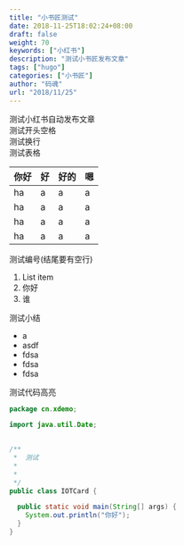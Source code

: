 ```yaml
---
title: "小书匠测试"
date: 2018-11-25T18:02:24+08:00
draft: false
weight: 70
keywords: ["小红书"]
description: "测试小书匠发布文章"
tags: ["hugo"]
categories: ["小书匠"]
author: "码魂"
url: "2018/11/25"
---
```

测试小红书自动发布文章  
  测试开头空格   
测试换行  
测试表格

|你好|好|好的|嗯|
|------|------|------|-----|
|ha|a|a|a|a|
|ha|a|a|a|a|
|ha|a|a|a|a|
|ha|a|a|a|a|

测试编号(结尾要有空行)  

1. List item
2. 你好
3. 谁

测试小结  

 - a
 - asdf
 - fdsa
 - fdsa
 - fdsa

测试代码高亮  
```java
package cn.xdemo;

import java.util.Date;
 

/**
 *  测试
 *
 *  
 */
public class IOTCard {

  public static void main(String[] args) {
    System.out.println("你好");
  }
}
```
